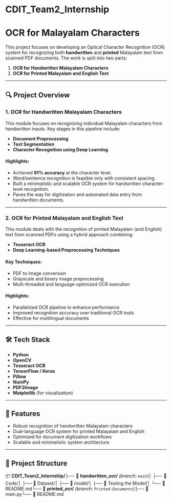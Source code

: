 # CDIT_Team2_Internship

# OCR for Malayalam Characters

This project focuses on developing an Optical Character Recognition (OCR) system for recognizing both **handwritten** and **printed** Malayalam text from scanned PDF documents. The work is split into two parts:

1. **OCR for Handwritten Malayalam Characters**
2. **OCR for Printed Malayalam and English Text**

---

## 🔍 Project Overview

### 1. OCR for Handwritten Malayalam Characters

This module focuses on recognizing individual Malayalam characters from handwritten inputs. Key stages in this pipeline include:

- **Document Preprocessing**
- **Text Segmentation**
- **Character Recognition using Deep Learning**

#### Highlights:
- Achieved **91% accuracy** at the character level.
- Word/sentence recognition is feasible only with consistent spacing.
- Built a minimalistic and scalable OCR system for handwritten character-level recognition.
- Paves the way for digitization and automated data entry from handwritten documents.

---

### 2. OCR for Printed Malayalam and English Text

This module deals with the recognition of printed Malayalam (and English) text from scanned PDFs using a hybrid approach combining:

- **Tesseract OCR**
- **Deep Learning-based Preprocessing Techniques**

#### Key Techniques:
- PDF to Image conversion
- Grayscale and binary image preprocessing
- Multi-threaded and language-optimized OCR execution

#### Highlights:
- Parallelized OCR pipeline to enhance performance
- Improved recognition accuracy over traditional OCR tools
- Effective for multilingual documents

---

## 🛠️ Tech Stack

- **Python**
- **OpenCV**
- **Tesseract OCR**
- **TensorFlow / Keras**
- **Pillow**
- **NumPy**
- **PDF2Image**
- **Matplotlib** (for visualization)

---

## 🚀 Features

- Robust recognition of handwritten Malayalam characters
- Dual-language OCR system for printed Malayalam and English
- Optimized for document digitization workflows
- Scalable and minimalistic system architecture

---

## 📂 Project Structure

📦 **CDIT_Team2_Internship/**├── 🌿 **handwritten_ocr/** *(branch: `main`)*│   ├── 📁 Code/│   ├── 📁 Dataset/│   ├── 📁 model/│   ├── 📁 Testing the Model/│   └── 📄 README.md└── 🔀 **printed_ocr/** *(branch: `Printed-Documents`)*├── 📄 main.py└── 📄 README.md

